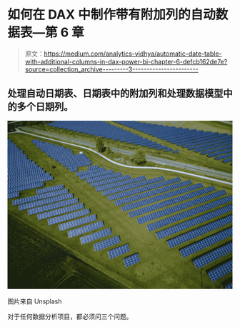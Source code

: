 # 如何在 DAX 中制作带有附加列的自动数据表—第 6 章

> 原文：<https://medium.com/analytics-vidhya/automatic-date-table-with-additional-columns-in-dax-power-bi-chapter-6-defcb162de7e?source=collection_archive---------3----------------------->

## 处理自动日期表、日期表中的附加列和处理数据模型中的多个日期列。

![](img/ed0452bd7407b3f2f0b2af7f6fc6477e.png)

图片来自 Unsplash

对于任何数据分析项目，都必须问三个问题。
